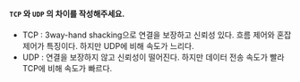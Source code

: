 ####  `TCP` 와 `UDP` 의 차이를 작성해주세요.
* TCP : 3way-hand shacking으로 연결을 보장하고 신뢰성 있다. 흐름 제어와 혼잡 제어가 특징이다. 하지만 UDP에 비해 속도가 느리다.
* UDP : 연결을 보장하지 않고 신뢰성이 떨어진다. 하지만 데이터 전송 속도가 빨라 TCP에 비해 속도가 빠르다.
